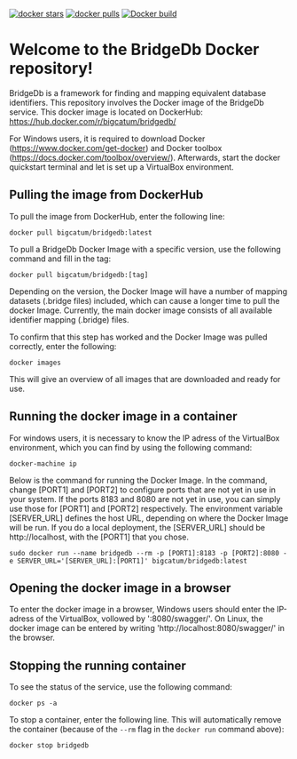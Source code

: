 [![docker stars](https://img.shields.io/docker/stars/bigcatum/bridgedb.svg?style=flat-square)](https://hub.docker.com/r/bigcatum/bridgedb)
[![docker pulls](https://img.shields.io/docker/pulls/bigcatum/bridgedb.svg?style=flat-square)](https://hub.docker.com/r/bigcatum/bridgedb)
[![Docker build](https://github.com/bridgedb/docker/actions/workflows/buildandpush.yml/badge.svg)](https://github.com/bridgedb/docker/actions/workflows/buildandpush.yml)

# Welcome to the BridgeDb Docker repository!

BridgeDb is a framework for finding and mapping equivalent database identifiers. This repository involves the Docker image of the BridgeDb service. This docker image is located on DockerHub: https://hub.docker.com/r/bigcatum/bridgedb/

For Windows users, it is required to download Docker (https://www.docker.com/get-docker) and Docker toolbox (https://docs.docker.com/toolbox/overview/). Afterwards, start the docker quickstart terminal and let is set up a VirtualBox environment.

## Pulling the image from DockerHub

To pull the image from DockerHub, enter the following line:

```
docker pull bigcatum/bridgedb:latest
```

To pull a BridgeDb Docker Image with a specific version, use the following command and fill in the tag:
```
docker pull bigcatum/bridgedb:[tag]
```
Depending on the version, the Docker Image will have a number of mapping datasets (.bridge files) included, which can cause a longer time to pull the docker Image. Currently, the main docker image consists of all available identifier mapping (.bridge) files.

To confirm that this step has worked and the Docker Image was pulled correctly, enter the following:
```
docker images
```
This will give an overview of all images that are downloaded and ready for use.

## Running the docker image in a container

For windows users, it is necessary to know the IP adress of the VirtualBox environment, which you can find by using the following command:

```
docker-machine ip
```
Below is the command for running the Docker Image. In the command, change [PORT1] and [PORT2] to configure ports that are not yet in use in your system. If the ports 8183 and 8080 are not yet in use, you can simply use those for [PORT1] and [PORT2] respectively. The environment variable [SERVER_URL] defines the host URL, depending on where the Docker Image will be run. If you do a local deployment, the [SERVER_URL] should be http://localhost, with the [PORT1] that you chose.

```
sudo docker run --name bridgedb --rm -p [PORT1]:8183 -p [PORT2]:8080 -e SERVER_URL='[SERVER_URL]:[PORT1]' bigcatum/bridgedb:latest
```
## Opening the docker image in a browser

To enter the docker image in a browser, Windows users should enter the IP-adress of the VirtualBox, vollowed by ':8080/swagger/'. On Linux, the docker image can be entered by writing 'http://localhost:8080/swagger/' in the browser.

## Stopping the running container

To see the status of the service, use the following command:
```
docker ps -a
```   
To stop a container, enter the following line. This will automatically remove the container (because of the `--rm` flag in the `docker run` command above):
```
docker stop bridgedb
```

